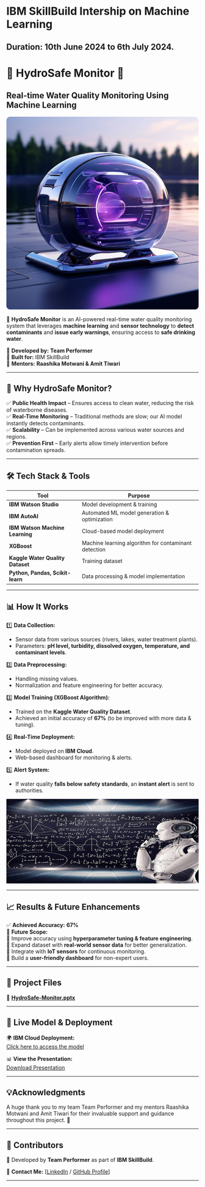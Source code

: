 # IBM SkillBuild Intership on Machine Learning
## Duration: 10th June 2024 to 6th July 2024.

# 🌊 HydroSafe Monitor 🚰  
## **Real-time Water Quality Monitoring Using Machine Learning**  
![HydroSafe Monitor](https://github.com/ashishkumar43/IBM-SkillBuild-Intership/blob/main/Images/hydroimages.png)

🚀 **HydroSafe Monitor** is an AI-powered real-time water quality monitoring system that leverages **machine learning** and **sensor technology** to **detect contaminants** and **issue early warnings**, ensuring access to **safe drinking water**.  

📌 **Developed by:** **Team Performer**  
📌 **Built for:** IBM SkillBuild  
📌 **Mentors:** **Raashika Motwani & Amit Tiwari**  

---

## 🌟 **Why HydroSafe Monitor?**  

✅ **Public Health Impact** – Ensures access to clean water, reducing the risk of waterborne diseases.  
✅ **Real-Time Monitoring** – Traditional methods are slow; our AI model instantly detects contaminants.  
✅ **Scalability** – Can be implemented across various water sources and regions.  
✅ **Prevention First** – Early alerts allow timely intervention before contamination spreads.  

---

## 🛠️ **Tech Stack & Tools**  

| Tool | Purpose |
|------|---------|
| **IBM Watson Studio** | Model development & training |
| **IBM AutoAI** | Automated ML model generation & optimization |
| **IBM Watson Machine Learning** | Cloud-based model deployment |
| **XGBoost** | Machine learning algorithm for contaminant detection |
| **Kaggle Water Quality Dataset** | Training dataset |
| **Python, Pandas, Scikit-learn** | Data processing & model implementation |

---

## 📊 **How It Works**  

1️⃣ **Data Collection:**  
- Sensor data from various sources (rivers, lakes, water treatment plants).  
- Parameters: **pH level, turbidity, dissolved oxygen, temperature, and contaminant levels**.  

2️⃣ **Data Preprocessing:**  
- Handling missing values.  
- Normalization and feature engineering for better accuracy.  

3️⃣ **Model Training (XGBoost Algorithm):**  
- Trained on the **Kaggle Water Quality Dataset**.  
- Achieved an initial accuracy of **67%** (to be improved with more data & tuning).  

4️⃣ **Real-Time Deployment:**  
- Model deployed on **IBM Cloud**.  
- Web-based dashboard for monitoring & alerts.  

5️⃣ **Alert System:**  
- If water quality **falls below safety standards**, an **instant alert** is sent to authorities.

![EDA](https://github.com/ashishkumar43/IBM-SkillBuild-Intership/blob/main/Images/eda.jpg)

---

## 📈 **Results & Future Enhancements**  

✅ **Achieved Accuracy:** **67%**  
🚀 **Future Scope:**  
🔹 Improve accuracy using **hyperparameter tuning & feature engineering**.  
🔹 Expand dataset with **real-world sensor data** for better generalization.  
🔹 Integrate with **IoT sensors** for continuous monitoring.  
🔹 Build a **user-friendly dashboard** for non-expert users.  

---

## 📂 **Project Files**  

📌 **[HydroSafe-Monitor.pptx](./HydroSafe-Monitor.pptx)** 

---

## 🔗 **Live Model & Deployment**  

🌍 **IBM Cloud Deployment:**  
[Click here to access the model](https://private.us-south.ml.cloud.ibm.com/ml/v4/deployments/d7f8abb5-e033-4032-b8c7-47814a342b1d/predictions?version=2021-05-01)  

📊 **View the Presentation:**  
[Download Presentation](./HydroSafe-Monitor.pptx)  

---

## 💡Acknowledgments
A huge thank you to my team Team Performer and my mentors Raashika Motwani and Amit Tiwari for their invaluable support and guidance throughout this project. 🙏 

---

## 👥 **Contributors**  

🎯 Developed by **Team Performer** as part of **IBM SkillBuild**.  

📧 **Contact Me:** [[LinkedIn](https://www.linkedin.com/in/ashishkumar43/) / [GitHub Profile](https://github.com/ashishkumar43/)]  

---



